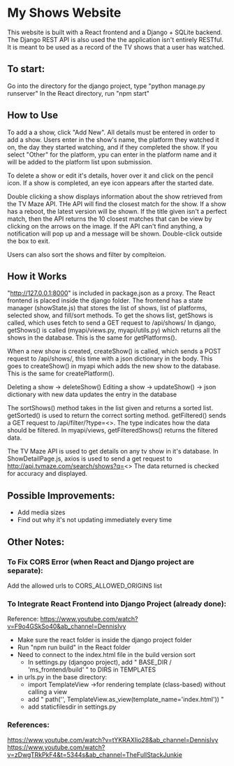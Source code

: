 # My Shows Website

This website is built with a React frontend and a Django + SQLite backend.
The Django REST API is also used the the application isn't entirely RESTful.
It is meant to be used as a record of the TV shows that a user has watched.

## To start:
Go into the directory for the django project, type "python manage.py runserver"
In the React directory, run "npm start"

## How to Use
To add a a show, click "Add New". All details must be entered in order to add a show.
Users enter in the show's name, the platform they watched it on, the day they started watching, and if they completed the show.
If you select "Other" for the platform, ypu can enter in the platform name and it will be added to the platform list upon submission.

To delete a show or edit it's details, hover over it and click on the pencil icon.
If a show is completed, an eye icon appears after the started date.

Double clicking a show displays information about the show retrieved from the TV Maze API.
THe API will find the closest match for the show. If a show has a reboot, the latest version will be shown.
If the title given isn't a perfect match, then the API returns the 10 closest matches that can be view by clicking on the arrows on the image.
If the API can't find anything, a notification will pop up and a message will be shown.
Double-click outside the box to exit.

Users can also sort the shows and filter by complteion.

## How it Works
"http://127.0.0.1:8000" is included in package.json as a proxy.
The React frontend is placed inside the django folder.
The frontend has a state manager (showState.js) that stores the list of shows, list of platforms, selected show, and fill/sort methods.
To get the shows list, getShows is called, which uses fetch to send a GET request to /api/shows/
In django, getShows() is called (myapi/views.py, myapi/utils.py) which returns all the shows in the database.
This is the same for getPlatforms().

When a new show is created, createShow() is called, which sends a POST request to /api/shows/, this time with a json dictionary in the body.
This goes to createShow() in myapi which adds the new show to the database.
This is the same for createPlatform().

Deleting a show -> deleteShow()
Editing a show -> updateShow() -> json dictionary with new data updates the entry in the database

The sortShows() method takes in the list given and returns a sorted list. getSorted() is used to return the correct sorting method.
getFiltered() sends a GET request to /api/filter/?type=<>. The type indicates how the data should be filtered.
In myapi/views, getFilteredShows() returns the filtered data.

The TV Maze API is used to get details on any tv show in it's database. 
In ShowDetailPage.js, axios is used to send a get request to http://api.tvmaze.com/search/shows?q=<>
The data returned is checked for accuracy and displayed.

## Possible Improvements:
- Add media sizes
- Find out why it's not updating immediately every time

## Other Notes:
### To Fix CORS Error (when React and Django project are separate):
Add the allowed urls to CORS_ALLOWED_ORIGINS list

### To Integrate React Frontend into Django Project (already done):
Reference: https://www.youtube.com/watch?v=F9o4GSkSo40&ab_channel=DennisIvy
- Make sure the react folder is inside the django project folder
- Run "npm run build" in the React folder
- Need to connect to the index.html file in the build version sort
    - In settings.py (djangoo project), add " BASE_DIR / 'ms_frontend/build' " to DIRS in TEMPLATES
- in urls.py in the base directory:
    - import TemplateView ->for rendering template (class-based) without calling a view
    - add " path('', TemplateView.as_view(template_name='index.html')) "
    - add staticfilesdir in settings.py

### References:
https://www.youtube.com/watch?v=tYKRAXIio28&ab_channel=DennisIvy
https://www.youtube.com/watch?v=zDwgTRkPkF4&t=5344s&ab_channel=TheFullStackJunkie